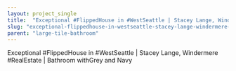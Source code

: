 ```yaml
---
layout: project_single
title:  "Exceptional #FlippedHouse in #WestSeattle | Stacey Lange, Windermere #RealEstate  | Bathroom withGrey and Navy"
slug: "exceptional-flippedhouse-in-westseattle-stacey-lange-windermere-realestate-bathroom-withgrey-and-navy"
parent: "large-tile-bathroom"
---
```

Exceptional #FlippedHouse in #WestSeattle | Stacey Lange, Windermere #RealEstate  | Bathroom withGrey and Navy